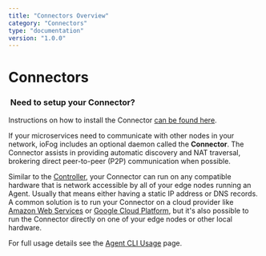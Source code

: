```yaml
---
title: "Connectors Overview"
category: "Connectors"
type: "documentation"
version: "1.0.0"
---
```


# Connectors
<aside class="notifications note">
  <h3><img src="/images/icos/ico-note.svg" alt=""> Need to setup your Connector?</h3>
  <p>Instructions on how to install the Connector <a href="setup-your-connectors">can be found here</a>.</p>
</aside>

If your microservices need to communicate with other nodes in your network, ioFog includes an optional daemon called the **Connector**. The Connector assists in providing automatic discovery and NAT traversal, brokering direct peer-to-peer (P2P) communication when possible.

Similar to the [Controller](controllers-overview), your Connector can run on any compatible hardware that is network accessible by all of your edge nodes running an Agent. Usually that means either having a static IP address or DNS records. A common solution is to run your Connector on a cloud provider like [Amazon Web Services](https://aws.amazon.com/) or [Google Cloud Platform](https://cloud.google.com/), but it's also possible to run the Connector directly on one of your edge nodes or other local hardware.

For full usage details see the [Agent CLI Usage](agent-cli-usage) page.

